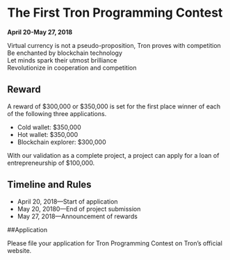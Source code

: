 # The First Tron Programming Contest

**April 20-May 27, 2018**

Virtual currency is not a pseudo-proposition, Tron proves with competition  
Be enchanted by blockchain technology  
Let minds spark their utmost brilliance  
Revolutionize in cooperation and competition

## Reward

A reward of $300,000 or $350,000 is set for the first place winner of each of the following three applications.

+ Cold wallet: $350,000
+ Hot wallet: $350,000
+ Blockchain explorer: $300,000

With our validation as a complete project, a project can apply for a loan of entrepreneurship of $100,000.

## Timeline and Rules

+ April 20, 2018—Start of application
+ May 20, 20180—End of project submission
+ May 27, 2018—Announcement of rewards

##Application

Please file your application for Tron Programming Contest on Tron’s official website.


